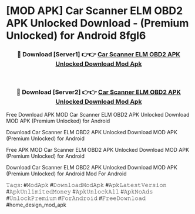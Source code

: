 # [MOD APK] Car Scanner ELM OBD2 APK Unlocked Download - (Premium Unlocked) for Android 8fgl6



<div align="center">
<h3>🔴 Download [Server1] 👉👉 <a href="https://momento.my/?title=Car_Scanner_ELM_OBD2_APK_Unlocked_Download">Car Scanner ELM OBD2 APK Unlocked Download Mod Apk</a></h3><br>

<h3>🔴 Download [Server2] 👉👉 <a href="https://momento.my/?title=Car_Scanner_ELM_OBD2_APK_Unlocked_Download">Car Scanner ELM OBD2 APK Unlocked Download Mod Apk</a></h3>
</div>



Free Download APK MOD Car Scanner ELM OBD2 APK Unlocked Download MOD APK (Premium Unlocked) for Android

Download Car Scanner ELM OBD2 APK Unlocked Download MOD APK (Premium Unlocked) for Android

Free APK MOD Car Scanner ELM OBD2 APK Unlocked Download MOD APK (Premium Unlocked) for Android

Download Car Scanner ELM OBD2 APK Unlocked Download MOD APK (Premium Unlocked) for Android Mod For Android

𝚃𝚊𝚐𝚜: #𝙼𝚘𝚍𝙰𝚙𝚔 #𝙳𝚘𝚠𝚗𝚕𝚘𝚊𝚍𝙼𝚘𝚍𝙰𝚙𝚔 #𝙰𝚙𝚔𝙻𝚊𝚝𝚎𝚜𝚝𝚅𝚎𝚛𝚜𝚒𝚘𝚗 #𝙰𝚙𝚔𝚄𝚗𝚕𝚒𝚖𝚒𝚝𝚎𝚍𝙼𝚘𝚗𝚎𝚢 #𝙰𝚙𝚔𝚄𝚗𝚕𝚘𝚌𝚔𝙰𝚕𝚕 #𝙰𝚙𝚔𝙽𝚘𝙰𝚍𝚜 #𝚄𝚗𝚕𝚘𝚌𝚔𝙿𝚛𝚎𝚖𝚒𝚞𝚖 #𝙵𝚘𝚛𝙰𝚗𝚍𝚛𝚘𝚒𝚍 #𝙵𝚛𝚎𝚎𝙳𝚘𝚠𝚗𝚕𝚘𝚊𝚍 #home_design_mod_apk
